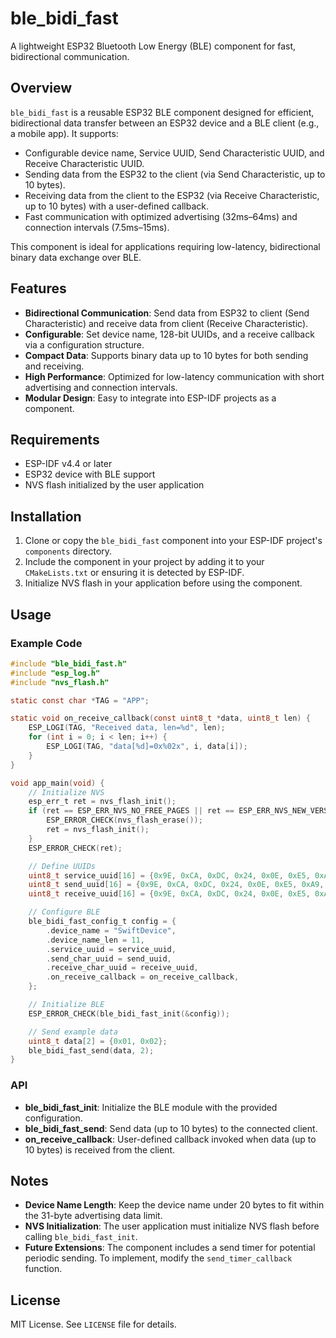 # ble_bidi_fast

A lightweight ESP32 Bluetooth Low Energy (BLE) component for fast, bidirectional communication.

## Overview

`ble_bidi_fast` is a reusable ESP32 BLE component designed for efficient, bidirectional data transfer between an ESP32 device and a BLE client (e.g., a mobile app). It supports:
- Configurable device name, Service UUID, Send Characteristic UUID, and Receive Characteristic UUID.
- Sending data from the ESP32 to the client (via Send Characteristic, up to 10 bytes).
- Receiving data from the client to the ESP32 (via Receive Characteristic, up to 10 bytes) with a user-defined callback.
- Fast communication with optimized advertising (32ms–64ms) and connection intervals (7.5ms–15ms).

This component is ideal for applications requiring low-latency, bidirectional binary data exchange over BLE.

## Features

- **Bidirectional Communication**: Send data from ESP32 to client (Send Characteristic) and receive data from client (Receive Characteristic).
- **Configurable**: Set device name, 128-bit UUIDs, and a receive callback via a configuration structure.
- **Compact Data**: Supports binary data up to 10 bytes for both sending and receiving.
- **High Performance**: Optimized for low-latency communication with short advertising and connection intervals.
- **Modular Design**: Easy to integrate into ESP-IDF projects as a component.

## Requirements

- ESP-IDF v4.4 or later
- ESP32 device with BLE support
- NVS flash initialized by the user application

## Installation

1. Clone or copy the `ble_bidi_fast` component into your ESP-IDF project's `components` directory.
2. Include the component in your project by adding it to your `CMakeLists.txt` or ensuring it is detected by ESP-IDF.
3. Initialize NVS flash in your application before using the component.

## Usage

### Example Code

```c
#include "ble_bidi_fast.h"
#include "esp_log.h"
#include "nvs_flash.h"

static const char *TAG = "APP";

static void on_receive_callback(const uint8_t *data, uint8_t len) {
    ESP_LOGI(TAG, "Received data, len=%d", len);
    for (int i = 0; i < len; i++) {
        ESP_LOGI(TAG, "data[%d]=0x%02x", i, data[i]);
    }
}

void app_main(void) {
    // Initialize NVS
    esp_err_t ret = nvs_flash_init();
    if (ret == ESP_ERR_NVS_NO_FREE_PAGES || ret == ESP_ERR_NVS_NEW_VERSION_FOUND) {
        ESP_ERROR_CHECK(nvs_flash_erase());
        ret = nvs_flash_init();
    }
    ESP_ERROR_CHECK(ret);

    // Define UUIDs
    uint8_t service_uuid[16] = {0x9E, 0xCA, 0xDC, 0x24, 0x0E, 0xE5, 0xA9, 0xE0, 0xF3, 0x93, 0xA3, 0xB5, 0x01, 0x00, 0x40, 0x6E};
    uint8_t send_uuid[16] = {0x9E, 0xCA, 0xDC, 0x24, 0x0E, 0xE5, 0xA9, 0xE0, 0xF3, 0x93, 0xA3, 0xB5, 0x02, 0x00, 0x40, 0x6E};
    uint8_t receive_uuid[16] = {0x9E, 0xCA, 0xDC, 0x24, 0x0E, 0xE5, 0xA9, 0xE0, 0xF3, 0x93, 0xA3, 0xB5, 0x03, 0x00, 0x40, 0x6E};

    // Configure BLE
    ble_bidi_fast_config_t config = {
        .device_name = "SwiftDevice",
        .device_name_len = 11,
        .service_uuid = service_uuid,
        .send_char_uuid = send_uuid,
        .receive_char_uuid = receive_uuid,
        .on_receive_callback = on_receive_callback,
    };

    // Initialize BLE
    ESP_ERROR_CHECK(ble_bidi_fast_init(&config));

    // Send example data
    uint8_t data[2] = {0x01, 0x02};
    ble_bidi_fast_send(data, 2);
}
```

### API

- **ble_bidi_fast_init**: Initialize the BLE module with the provided configuration.
- **ble_bidi_fast_send**: Send data (up to 10 bytes) to the connected client.
- **on_receive_callback**: User-defined callback invoked when data (up to 10 bytes) is received from the client.

## Notes

- **Device Name Length**: Keep the device name under 20 bytes to fit within the 31-byte advertising data limit.
- **NVS Initialization**: The user application must initialize NVS flash before calling `ble_bidi_fast_init`.
- **Future Extensions**: The component includes a send timer for potential periodic sending. To implement, modify the `send_timer_callback` function.

## License

MIT License. See `LICENSE` file for details.